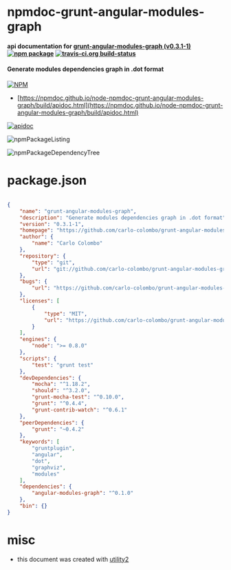 # npmdoc-grunt-angular-modules-graph

#### api documentation for  [grunt-angular-modules-graph (v0.3.1-1)](https://github.com/carlo-colombo/grunt-angular-modules-graph)  [![npm package](https://img.shields.io/npm/v/npmdoc-grunt-angular-modules-graph.svg?style=flat-square)](https://www.npmjs.org/package/npmdoc-grunt-angular-modules-graph) [![travis-ci.org build-status](https://api.travis-ci.org/npmdoc/node-npmdoc-grunt-angular-modules-graph.svg)](https://travis-ci.org/npmdoc/node-npmdoc-grunt-angular-modules-graph)

#### Generate modules dependencies graph in .dot format

[![NPM](https://nodei.co/npm/grunt-angular-modules-graph.png?downloads=true&downloadRank=true&stars=true)](https://www.npmjs.com/package/grunt-angular-modules-graph)

- [https://npmdoc.github.io/node-npmdoc-grunt-angular-modules-graph/build/apidoc.html](https://npmdoc.github.io/node-npmdoc-grunt-angular-modules-graph/build/apidoc.html)

[![apidoc](https://npmdoc.github.io/node-npmdoc-grunt-angular-modules-graph/build/screenCapture.buildCi.browser.%252Ftmp%252Fbuild%252Fapidoc.html.png)](https://npmdoc.github.io/node-npmdoc-grunt-angular-modules-graph/build/apidoc.html)

![npmPackageListing](https://npmdoc.github.io/node-npmdoc-grunt-angular-modules-graph/build/screenCapture.npmPackageListing.svg)

![npmPackageDependencyTree](https://npmdoc.github.io/node-npmdoc-grunt-angular-modules-graph/build/screenCapture.npmPackageDependencyTree.svg)



# package.json

```json

{
    "name": "grunt-angular-modules-graph",
    "description": "Generate modules dependencies graph in .dot format",
    "version": "0.3.1-1",
    "homepage": "https://github.com/carlo-colombo/grunt-angular-modules-graph",
    "author": {
        "name": "Carlo Colombo"
    },
    "repository": {
        "type": "git",
        "url": "git://github.com/carlo-colombo/grunt-angular-modules-graph.git"
    },
    "bugs": {
        "url": "https://github.com/carlo-colombo/grunt-angular-modules-graph/issues"
    },
    "licenses": [
        {
            "type": "MIT",
            "url": "https://github.com/carlo-colombo/grunt-angular-modules-graph/blob/master/LICENSE-MIT"
        }
    ],
    "engines": {
        "node": ">= 0.8.0"
    },
    "scripts": {
        "test": "grunt test"
    },
    "devDependencies": {
        "mocha": "^1.18.2",
        "should": "^3.2.0",
        "grunt-mocha-test": "^0.10.0",
        "grunt": "^0.4.4",
        "grunt-contrib-watch": "^0.6.1"
    },
    "peerDependencies": {
        "grunt": "~0.4.2"
    },
    "keywords": [
        "gruntplugin",
        "angular",
        "dot",
        "graphviz",
        "modules"
    ],
    "dependencies": {
        "angular-modules-graph": "^0.1.0"
    },
    "bin": {}
}
```



# misc
- this document was created with [utility2](https://github.com/kaizhu256/node-utility2)
